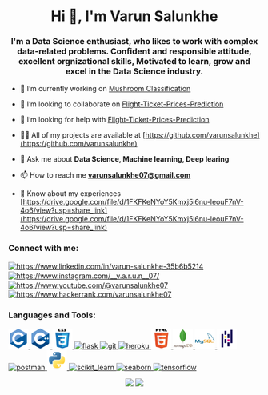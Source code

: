 <h1 align="center">Hi 👋, I'm Varun Salunkhe</h1>
<h3 align="center">I'm a Data Science enthusiast, who likes to work with complex data-related problems. Confident and responsible attitude, excellent orgnizational skills, Motivated to learn, grow and excel in the Data Science industry.</h3>

- 🔭 I’m currently working on [Mushroom Classification](https://github.com/varunsalunkhe/Project--Mushroom.git)

- 👯 I’m looking to collaborate on [Flight-Ticket-Prices-Prediction](https://github.com/SaurabhJumnalkar/Flight-Ticket-Prices-Prediction.git)

- 🤝 I’m looking for help with [Flight-Ticket-Prices-Prediction](https://github.com/SaurabhJumnalkar/Flight-Ticket-Prices-Prediction.git)

- 👨‍💻 All of my projects are available at [https://github.com/varunsalunkhe](https://github.com/varunsalunkhe)

- 💬 Ask me about **Data Science, Machine learning, Deep learing**

- 📫 How to reach me **varunsalunkhe07@gmail.com**

- 📄 Know about my experiences [https://drive.google.com/file/d/1FKFKeNYoY5Kmxj5i6nu-leouF7nV-4o6/view?usp=share_link](https://drive.google.com/file/d/1FKFKeNYoY5Kmxj5i6nu-leouF7nV-4o6/view?usp=share_link)

<h3 align="left">Connect with me:</h3>
<p align="left">
<a href="https://linkedin.com/in/https://www.linkedin.com/in/varun-salunkhe-35b6b5214" target="blank"><img align="center" src="https://raw.githubusercontent.com/rahuldkjain/github-profile-readme-generator/master/src/images/icons/Social/linked-in-alt.svg" alt="https://www.linkedin.com/in/varun-salunkhe-35b6b5214" height="30" width="40" /></a>
<a href="https://instagram.com/https://www.instagram.com/__v.a.r.u.n__07/" target="blank"><img align="center" src="https://raw.githubusercontent.com/rahuldkjain/github-profile-readme-generator/master/src/images/icons/Social/instagram.svg" alt="https://www.instagram.com/__v.a.r.u.n__07/" height="30" width="40" /></a>
<a href="https://www.youtube.com/c/https://www.youtube.com/@varunsalunkhe07" target="blank"><img align="center" src="https://raw.githubusercontent.com/rahuldkjain/github-profile-readme-generator/master/src/images/icons/Social/youtube.svg" alt="https://www.youtube.com/@varunsalunkhe07" height="30" width="40" /></a>
<a href="https://www.hackerrank.com/https://www.hackerrank.com/varunsalunkhe07" target="blank"><img align="center" src="https://raw.githubusercontent.com/rahuldkjain/github-profile-readme-generator/master/src/images/icons/Social/hackerrank.svg" alt="https://www.hackerrank.com/varunsalunkhe07" height="30" width="40" /></a>
</p>

<h3 align="left">Languages and Tools:</h3>
<p align="left"> <a href="https://www.cprogramming.com/" target="_blank" rel="noreferrer"> <img src="https://raw.githubusercontent.com/devicons/devicon/master/icons/c/c-original.svg" alt="c" width="40" height="40"/> </a> <a href="https://www.w3schools.com/cpp/" target="_blank" rel="noreferrer"> <img src="https://raw.githubusercontent.com/devicons/devicon/master/icons/cplusplus/cplusplus-original.svg" alt="cplusplus" width="40" height="40"/> </a> <a href="https://www.w3schools.com/css/" target="_blank" rel="noreferrer"> <img src="https://raw.githubusercontent.com/devicons/devicon/master/icons/css3/css3-original-wordmark.svg" alt="css3" width="40" height="40"/> </a> <a href="https://flask.palletsprojects.com/" target="_blank" rel="noreferrer"> <img src="https://www.vectorlogo.zone/logos/pocoo_flask/pocoo_flask-icon.svg" alt="flask" width="40" height="40"/> </a> <a href="https://git-scm.com/" target="_blank" rel="noreferrer"> <img src="https://www.vectorlogo.zone/logos/git-scm/git-scm-icon.svg" alt="git" width="40" height="40"/> </a> <a href="https://heroku.com" target="_blank" rel="noreferrer"> <img src="https://www.vectorlogo.zone/logos/heroku/heroku-icon.svg" alt="heroku" width="40" height="40"/> </a> <a href="https://www.w3.org/html/" target="_blank" rel="noreferrer"> <img src="https://raw.githubusercontent.com/devicons/devicon/master/icons/html5/html5-original-wordmark.svg" alt="html5" width="40" height="40"/> </a> <a href="https://www.mongodb.com/" target="_blank" rel="noreferrer"> <img src="https://raw.githubusercontent.com/devicons/devicon/master/icons/mongodb/mongodb-original-wordmark.svg" alt="mongodb" width="40" height="40"/> </a> <a href="https://www.mysql.com/" target="_blank" rel="noreferrer"> <img src="https://raw.githubusercontent.com/devicons/devicon/master/icons/mysql/mysql-original-wordmark.svg" alt="mysql" width="40" height="40"/> </a> <a href="https://pandas.pydata.org/" target="_blank" rel="noreferrer"> <img src="https://raw.githubusercontent.com/devicons/devicon/2ae2a900d2f041da66e950e4d48052658d850630/icons/pandas/pandas-original.svg" alt="pandas" width="40" height="40"/> </a> <a href="https://postman.com" target="_blank" rel="noreferrer"> <img src="https://www.vectorlogo.zone/logos/getpostman/getpostman-icon.svg" alt="postman" width="40" height="40"/> </a> <a href="https://www.python.org" target="_blank" rel="noreferrer"> <img src="https://raw.githubusercontent.com/devicons/devicon/master/icons/python/python-original.svg" alt="python" width="40" height="40"/> </a> <a href="https://scikit-learn.org/" target="_blank" rel="noreferrer"> <img src="https://upload.wikimedia.org/wikipedia/commons/0/05/Scikit_learn_logo_small.svg" alt="scikit_learn" width="40" height="40"/> </a> <a href="https://seaborn.pydata.org/" target="_blank" rel="noreferrer"> <img src="https://seaborn.pydata.org/_images/logo-mark-lightbg.svg" alt="seaborn" width="40" height="40"/> </a> <a href="https://www.tensorflow.org" target="_blank" rel="noreferrer"> <img src="https://www.vectorlogo.zone/logos/tensorflow/tensorflow-icon.svg" alt="tensorflow" width="40" height="40"/> </a> </p>



<p align="center">
<a href="https://github.com/varunsalunkhe" title="Redirect's to varunsalunkhe's Github">
<img width="49%" src="https://github-readme-stats.vercel.app/api/top-langs?username=varunsalunkhe&show_icons=true&theme=dark&count_private=true&text_color=d3d3d3&icon_color=00E6FE&title_color=00E6FE" /></a>

<a href ="https://github.com/varunsalunkhe" title="Redirect's to varunsalunkhe Github">
<img width="43%" src="https://github-readme-stats.vercel.app/api?username=varunsalunkhe&layout=compact&theme=dark&langs_count=6&count_private=false&text_color=d3d3d3&title_color=00E6FE"/></a>
</p>
